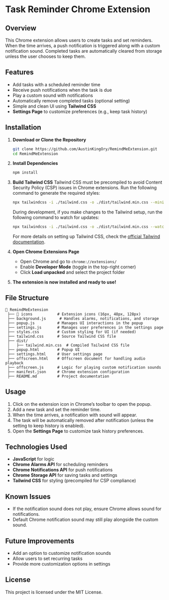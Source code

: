 # Task Reminder Chrome Extension

## Overview
This Chrome extension allows users to create tasks and set reminders. When the time arrives, a push notification is triggered along with a custom notification sound. Completed tasks are automatically cleared from storage unless the user chooses to keep them.

## Features
- Add tasks with a scheduled reminder time
- Receive push notifications when the task is due
- Play a custom sound with notifications
- Automatically remove completed tasks (optional setting)
- Simple and clean UI using **Tailwind CSS**
- **Settings Page** to customize preferences (e.g., keep task history)

## Installation

1. **Download or Clone the Repository**
   ```sh
   git clone https://github.com/AustinKingOry/RemindMeExtension.git
   cd RemindMeExtension
   ```

2. **Install Dependencies**
   ```sh
   npm install
   ```

3. **Build Tailwind CSS**
   Tailwind CSS must be precompiled to avoid Content Security Policy (CSP) issues in Chrome extensions. Run the following command to generate the required styles:
   ```sh
   npx tailwindcss -i ./tailwind.css -o ./dist/tailwind.min.css --minify
   ```
   During development, if you make changes to the Tailwind setup, run the following command to watch for updates:
   ```sh
   npx tailwindcss -i ./tailwind.css -o ./dist/tailwind.min.css --watch
   ```
   For more details on setting up Tailwind CSS, check the [official Tailwind documentation](https://tailwindcss.com/docs/installation).

4. **Open Chrome Extensions Page**
   - Open Chrome and go to `chrome://extensions/`
   - Enable **Developer Mode** (toggle in the top-right corner)
   - Click **Load unpacked** and select the project folder

5. **The extension is now installed and ready to use!**

## File Structure
```
📂 RemindMeExtension
 ├── 📂 icons           # Extension icons (16px, 48px, 128px)
 ├── background.js      # Handles alarms, notifications, and storage
 ├── popup.js          # Manages UI interactions in the popup
 ├── settings.js       # Manages user preferences in the settings page
 ├── styles.css        # Custom styling for UI (if needed)
 ├── tailwind.css      # Source Tailwind CSS file
 ├── dist/
 │   ├── tailwind.min.css  # Compiled Tailwind CSS file
 ├── popup.html        # Popup UI
 ├── settings.html     # User settings page
 ├── offscreen.html    # Offscreen document for handling audio playback
 ├── offscreen.js      # Logic for playing custom notification sounds
 ├── manifest.json     # Chrome extension configuration
 ├── README.md         # Project documentation
```

## Usage
1. Click on the extension icon in Chrome’s toolbar to open the popup.
2. Add a new task and set the reminder time.
3. When the time arrives, a notification with sound will appear.
4. The task will be automatically removed after notification (unless the setting to keep history is enabled).
5. Open the **Settings Page** to customize task history preferences.

## Technologies Used
- **JavaScript** for logic
- **Chrome Alarms API** for scheduling reminders
- **Chrome Notifications API** for push notifications
- **Chrome Storage API** for saving tasks and settings
- **Tailwind CSS** for styling (precompiled for CSP compliance)

## Known Issues
- If the notification sound does not play, ensure Chrome allows sound for notifications.
- Default Chrome notification sound may still play alongside the custom sound.

## Future Improvements
- Add an option to customize notification sounds
- Allow users to set recurring tasks
- Provide more customization options in settings

## License
This project is licensed under the MIT License.

